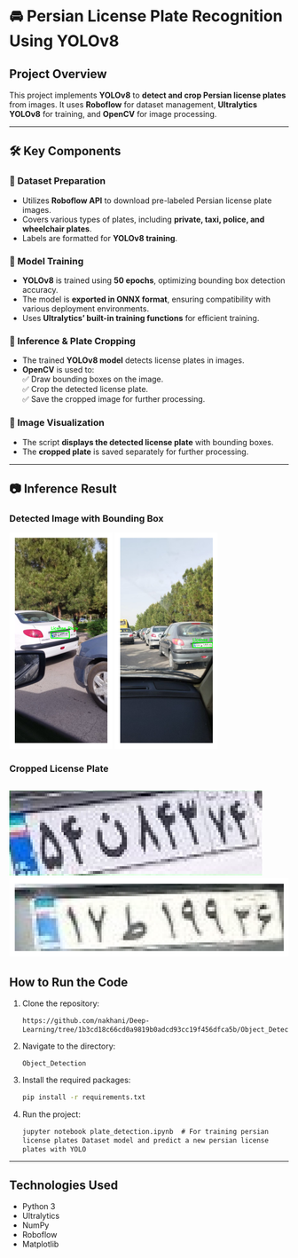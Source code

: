 # 🚘 Persian License Plate Recognition Using YOLOv8

##  Project Overview
This project implements **YOLOv8** to **detect and crop Persian license plates** from images. It uses **Roboflow** for dataset management, **Ultralytics YOLOv8** for training, and **OpenCV** for image processing.

---

## 🛠️ Key Components

### 🔹 Dataset Preparation
- Utilizes **Roboflow API** to download pre-labeled Persian license plate images.  
- Covers various types of plates, including **private, taxi, police, and wheelchair plates**.  
- Labels are formatted for **YOLOv8 training**.  

### 🔹 Model Training
- **YOLOv8** is trained using **50 epochs**, optimizing bounding box detection accuracy.  
- The model is **exported in ONNX format**, ensuring compatibility with various deployment environments.  
- Uses **Ultralytics’ built-in training functions** for efficient training.  

### 🔹 Inference & Plate Cropping
- The trained **YOLOv8 model** detects license plates in images.  
- **OpenCV** is used to:  
  ✅ Draw bounding boxes on the image.  
  ✅ Crop the detected license plate.  
  ✅ Save the cropped image for further processing.  

### 🔹 Image Visualization
- The script **displays the detected license plate** with bounding boxes.  
- The **cropped plate** is saved separately for further processing.  

---

## 📷 Inference Result

### **Detected Image with Bounding Box**
![Detected License Plate](download.png) 
![Detected License Plate](download(1).png) 

### **Cropped License Plate**
![Cropped License Plate](download(3).png) 
![Cropped License Plate](download(2).png) 
---

## How to Run the Code
1. Clone the repository:

   ```
   https://github.com/nakhani/Deep-Learning/tree/1b3cd18c66cd0a9819b0adcd93cc19f456dfca5b/Object_Detection
   ```

2. Navigate to the directory:

   ```
   Object_Detection
   ```

3. Install the required packages:
   ```sh
   pip install -r requirements.txt
   ```

4. Run the project:
  
   ```
   jupyter notebook plate_detection.ipynb  # For training persian license plates Dataset model and predict a new persian license plates with YOLO

   ```
   
---
## Technologies Used
- Python 3
- Ultralytics
- NumPy
- Roboflow
- Matplotlib

